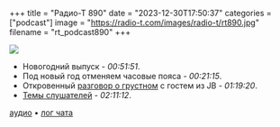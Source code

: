 +++
title = "Радио-Т 890"
date = "2023-12-30T17:50:37"
categories = ["podcast"]
image = "https://radio-t.com/images/radio-t/rt890.jpg"
filename = "rt_podcast890"
+++

![](https://radio-t.com/images/radio-t/rt.jpg)

- Новогодний выпуск - *00:51:51*.
- Под новый год отменяем часовые пояса - *00:21:15*.
- Откровенный [разговор о грустном](https://www.jetbrains.com/ai) с гостем из JB - *01:19:20*.
- [Темы слушателей](https://radio-t.com/p/2023/12/19/prep-889/) - *02:11:12*.


[аудио](https://cdn.radio-t.com/rt_podcast890.mp3) • [лог чата](https://chat.radio-t.com/logs/radio-t-890.html)
<audio src="https://cdn.radio-t.com/rt_podcast890.mp3" preload="none"></audio>
